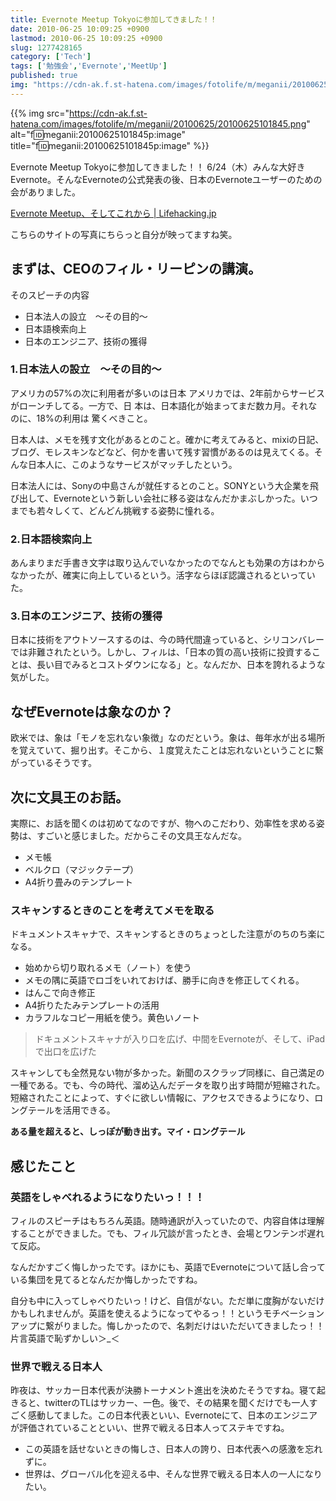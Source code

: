 ```yaml
---
title: Evernote Meetup Tokyoに参加してきました！！
date: 2010-06-25 10:09:25 +0900
lastmod: 2010-06-25 10:09:25 +0900
slug: 1277428165
category: ['Tech']
tags: ['勉強会','Evernote','MeetUp']
published: true
img: "https://cdn-ak.f.st-hatena.com/images/fotolife/m/meganii/20100625/20100625101845.png"
---
```


{{% img src="https://cdn-ak.f.st-hatena.com/images/fotolife/m/meganii/20100625/20100625101845.png" alt="f:id:meganii:20100625101845p:image" title="f:id:meganii:20100625101845p:image" %}}

Evernote Meetup Tokyoに参加してきました！！
6/24（木）みんな大好きEvernote。そんなEvernoteの公式発表の後、日本のEvernoteユーザーのための会がありました。

[Evernote Meetup、そしてこれから \| Lifehacking\.jp](http://lifehacking.jp/2010/06/evernote-meetup/)

こちらのサイトの写真にちらっと自分が映ってますね笑。


## まずは、CEOのフィル・リーピンの講演。

そのスピーチの内容

- 日本法人の設立　〜その目的〜
- 日本語検索向上
- 日本のエンジニア、技術の獲得


### 1.日本法人の設立　〜その目的〜

アメリカの57%の次に利用者が多いのは日本
アメリカでは、2年前からサービスがローンチしてる。一方で、日 本は、日本語化が始まってまだ数カ月。それなのに、18%の利用は 驚くべきこと。

日本人は、メモを残す文化があるとのこと。確かに考えてみると、mixiの日記、ブログ、モレスキンなどなど、何かを書いて残す習慣があるのは見えてくる。そんな日本人に、このようなサービスがマッチしたという。

日本法人には、Sonyの中島さんが就任するとのこと。SONYという大企業を飛び出して、Evernoteという新しい会社に移る姿はなんだかまぶしかった。いつまでも若々しくて、どんどん挑戦する姿勢に憧れる。


### 2.日本語検索向上

あんまりまだ手書き文字は取り込んでいなかったのでなんとも効果の方はわからなかったが、確実に向上しているという。活字ならほぼ認識されるといっていた。

### 3.日本のエンジニア、技術の獲得

日本に技術をアウトソースするのは、今の時代間違っていると、シリコンバレーでは非難されたという。しかし、フィルは、「日本の質の高い技術に投資することは、長い目でみるとコストダウンになる」と。なんだか、日本を誇れるような気がした。


## なぜEvernoteは象なのか？

欧米では、象は「モノを忘れない象徴」なのだという。象は、毎年水が出る場所を覚えていて、掘り出す。そこから、１度覚えたことは忘れないということに繋がっているそうです。


## 次に文具王のお話。

実際に、お話を聞くのは初めてなのですが、物へのこだわり、効率性を求める姿勢は、すごいと感じました。だからこその文具王なんだな。

- メモ帳
- ベルクロ（マジックテープ）
- A4折り畳みのテンプレート


### スキャンするときのことを考えてメモを取る

ドキュメントスキャナで、スキャンするときのちょっとした注意がのちのち楽になる。

- 始めから切り取れるメモ（ノート）を使う
- メモの隅に英語でロゴをいれておけば、勝手に向きを修正してくれる。
- はんこで向き修正
- A4折りたたみテンプレートの活用
- カラフルなコピー用紙を使う。黄色いノート

> ドキュメントスキャナが入り口を広げ、中間をEvernoteが、そして、iPadで出口を広げた

スキャンしても全然見ない物が多かった。新聞のスクラップ同様に、自己満足の一種である。でも、今の時代、溜め込んだデータを取り出す時間が短縮された。短縮されたことによって、すぐに欲しい情報に、アクセスできるようになり、ロングテールを活用できる。

**ある量を超えると、しっぽが動き出す。マイ・ロングテール**


## 感じたこと
### 英語をしゃべれるようになりたいっ！！！
フィルのスピーチはもちろん英語。随時通訳が入っていたので、内容自体は理解することができました。でも、フィル冗談が言ったとき、会場とワンテンポ遅れて反応。

なんだかすごく悔しかったです。ほかにも、英語でEvernoteについて話し合っている集団を見てるとなんだか悔しかったですね。

自分も中に入ってしゃべりたいっ！けど、自信がない。ただ単に度胸がないだけかもしれませんが。英語を使えるようになってやるっ！！というモチベーションアップに繋がりました。悔しかったので、名刺だけはいただいてきましたっ！！片言英語で恥ずかしい＞_＜


### 世界で戦える日本人
昨夜は、サッカー日本代表が決勝トーナメント進出を決めたそうですね。寝て起きると、twitterのTLはサッカー、一色。後で、その結果を聞くだけでも一人すごく感動してました。この日本代表といい、Evernoteにて、日本のエンジニアが評価されていることといい、世界で戦える日本人ってステキですね。

- この英語を話せないときの悔しさ、日本人の誇り、日本代表への感激を忘れずに。
- 世界は、グローバル化を迎える中、そんな世界で戦える日本人の一人になりたい。
